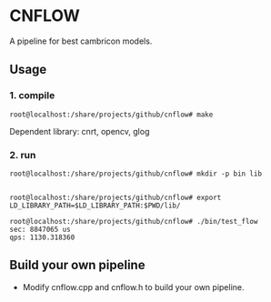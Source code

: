 # CNFLOW
A pipeline for best cambricon models.

## Usage

### 1. compile
```
root@localhost:/share/projects/github/cnflow# make
```
Dependent library: cnrt, opencv, glog

### 2. run
```
root@localhost:/share/projects/github/cnflow# mkdir -p bin lib


root@localhost:/share/projects/github/cnflow# export LD_LIBRARY_PATH=$LD_LIBRARY_PATH:$PWD/lib/

root@localhost:/share/projects/github/cnflow# ./bin/test_flow
sec: 8847065 us
qps: 1130.318360
```

## Build your own pipeline
- Modify cnflow.cpp and cnflow.h to build your own pipeline.
